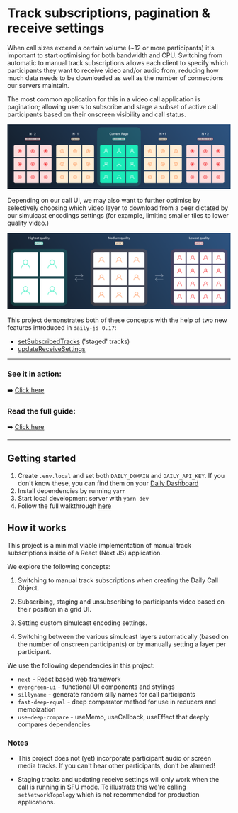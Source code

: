 # Track subscriptions, pagination & receive settings

When call sizes exceed a certain volume (~12 or more participants) it's important to start optimising for both bandwidth and CPU. Switching from automatic to manual track subscriptions allows each client to specify which participants they want to receive video and/or audio from, reducing how much data needs to be downloaded as well as the number of connections our servers maintain.

The most common application for this in a video call application is pagination; allowing users to subscribe and stage a subset of active call participants based on their onscreen visibility and call status.

![Pagination](./pagination.png)

Depending on our call UI, we may also want to further optimise by selectively choosing which video layer to download from a peer dictated by our simulcast encodings settings (for example, limiting smaller tiles to lower quality video.)

![Pagination](./layers.png)

This project demonstrates both of these concepts with the help of two new features introduced in `daily-js 0.17`:

- [setSubscribedTracks](https://docs.daily.co/reference#%EF%B8%8F-updateparticipant) ('staged' tracks)
- [updateReceiveSettings](https://docs.daily.co/reference#updatereceivesettings)

---

### See it in action:

➡️ [Click here](https://track-subscriptions.vercel.app/)

### Read the full guide:

➡️ [Click here](https://www.notion.so/dailyco/Manually-managing-video-tracks-and-optimising-performance-using-updateReceiveSettings-20784b30d2a344df8310ae6386d70525)

---

## Getting started

1. Create `.env.local` and set both `DAILY_DOMAIN` and `DAILY_API_KEY`. If you don't know these, you can find them on your [Daily Dashboard](https://dashboard.daily.co)
2. Install dependencies by running `yarn`
3. Start local development server with `yarn dev`
4. Follow the full walkthrough [here](https://www.notion.so/dailyco/Manually-managing-video-tracks-and-optimising-performance-using-updateReceiveSettings-20784b30d2a344df8310ae6386d70525)

## How it works

This project is a minimal viable implementation of manual track subscriptions inside of a React (Next JS) application.

We explore the following concepts:

1. Switching to manual track subscriptions when creating the Daily Call Object.

2. Subscribing, staging and unsubscribing to participants video based on their position in a grid UI.

3. Setting custom simulcast encoding settings.

4. Switching between the various simulcast layers automatically (based on the number of onscreen participants) or by manually setting a layer per participant.

We use the following dependencies in this project:

- `next` - React based web framework
- `evergreen-ui` - functional UI components and stylings
- `sillyname` - generate random silly names for call participants
- `fast-deep-equal` - deep comparator method for use in reducers and memoization
- `use-deep-compare` - useMemo, useCallback, useEffect that deeply compares dependencies

### Notes

- This project does not (yet) incorporate participant audio or screen media tracks. If you can't hear other participants, don't be alarmed!

- Staging tracks and updating receive settings will only work when the call is running in SFU mode. To illustrate this we're calling `setNetworkTopology` which is not recommended for production applications.
